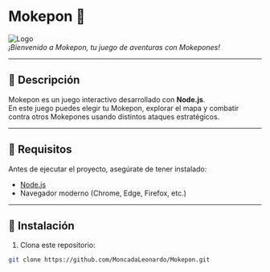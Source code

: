# Mokepon 🐾

![Logo](./platzi/mokepon/public/imagenes/logo.png)  
*¡Bienvenido a Mokepon, tu juego de aventuras con Mokepones!*

---

## 🔹 Descripción

Mokepon es un juego interactivo desarrollado con **Node.js**.  
En este juego puedes elegir tu Mokepon, explorar el mapa y combatir contra otros Mokepones usando distintos ataques estratégicos.

---

## 🔹 Requisitos

Antes de ejecutar el proyecto, asegúrate de tener instalado:

- [Node.js](https://nodejs.org/) 
- Navegador moderno (Chrome, Edge, Firefox, etc.)

---

## 🔹 Instalación

1. Clona este repositorio:

```bash
git clone https://github.com/MoncadaLeonardo/Mokepon.git
